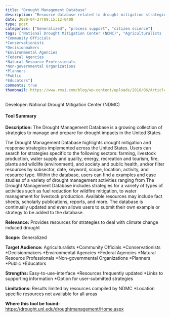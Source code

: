 ```yaml
---
title: "Drought Management Database"
description: "Resource database related to drought mitigation strategies"
date: 2020-04-27T09:15:12-0400
type: post
categories: ["Generalized", "process support", "citizen science"]
tags: ["National Drought Mitigation Center (NDMC)", "Agriculturalists 
*Community Officials
*Conservationists
*Decisionmakers
*Environmental Agencies
*Federal Agencies
*Natural Resource Professionals
*Non-governmental Organizations
*Planners
*Public
*Educators"]
comments: true
thumbnail: https://www.rmsi.com/blog/wp-content/uploads/2016/06/Article-04.jpg
---
```

Developer: National Drought Mitigation Center (NDMC)

#### Tool Summary
**Description:** The Drought Management Database is a growing collection of strategies to manage and prepare for drought impacts in the United States. 

The Drought Management Database highlights drought mitigation and response strategies implemented across the United States. Users can search for strategies specific to the following sectors: farming, livestock production, water supply and quality, energy, recreation and tourism, fire, plants and wildlife (environment), and society and public health, and/or filter resources by subsector, date, keyword, scope, location, activity, and resource type. Within the database, users can find a examples and case studies of a variety of drought management activities ranging from The Drought Management Database includes strategies for a variety of types of activities such as fuel reduction for wildfire mitigation, to water management for livestock production. Available resources may include fact sheets, scholarly publications, reports, and more. The database is continually updated and even allows users to submit their own example or strategy to be added to the database.

**Relevance:** Provides resources for strategies to deal with climate change induced drought

**Scope:** Generalized

**Target Audience:** Agriculturalists 
*Community Officials
*Conservationists
*Decisionmakers
*Environmental Agencies
*Federal Agencies
*Natural Resource Professionals
*Non-governmental Organizations
*Planners
*Public
*Educators

**Strengths:** Easy-to-use-interface
*Resources frequently updated
*Links to supporting information
*Option for user-submitted strategies

**Limitations:** Results limited by resources compiled by NDMC
*Location specific resources not available for all areas

**Where this tool be found:** https://drought.unl.edu/droughtmanagement/Home.aspx
